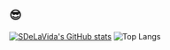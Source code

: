 ## 😎

[![SDeLaVida's GitHub stats](https://github-readme-stats.vercel.app/api?username=PatNei)](https://github.com/anuraghazra/github-readme-stats)
![Top Langs](https://github-readme-stats.vercel.app/api/top-langs/?username=PatNei&layout=compact)
<!--
**SDeLaVida/SDeLaVida** is a ✨ _special_ ✨ repository because its `README.md` (this file) appears on your GitHub profile.

Here are some ideas to get you started:

- 🔭 I’m currently working on ...
- 🌱 I’m currently learning ...
- 👯 I’m looking to collaborate on ...
- 🤔 I’m looking for help with ...
- 💬 Ask me about ...
- 📫 How to reach me: ...
- 😄 Pronouns: ...
- ⚡ Fun fact: ...
-->
